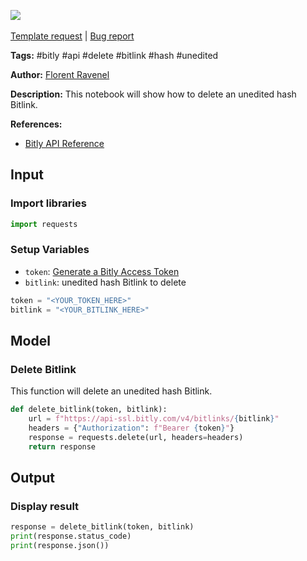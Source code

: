 <a href="https://app.naas.ai/user-redirect/naas/downloader?url=https://raw.githubusercontent.com/jupyter-naas/awesome-notebooks/master/Bitly/Bitly_Delete_a_Bitlink.ipynb" target="_parent"><img src="https://naasai-public.s3.eu-west-3.amazonaws.com/open_in_naas.svg"/></a><br><br><a href="https://github.com/jupyter-naas/awesome-notebooks/issues/new?assignees=&labels=&template=template-request.md&title=Tool+-+Action+of+the+notebook+">Template request</a> | <a href="https://github.com/jupyter-naas/awesome-notebooks/issues/new?assignees=&labels=bug&template=bug_report.md&title=Bitly+-+Delete+a+Bitlink:+Error+short+description">Bug report</a>

**Tags:** #bitly #api #delete #bitlink #hash #unedited

**Author:** [Florent Ravenel](https://www.linkedin.com/in/florent-ravenel/)

**Description:** This notebook will show how to delete an unedited hash Bitlink.

**References:**
- [Bitly API Reference](https://dev.bitly.com/api-reference/#deleteBitlink)

## Input

### Import libraries


```python
import requests
```

### Setup Variables
- `token`: [Generate a Bitly Access Token](https://dev.bitly.com/get_started.html#step-2-generate-an-access-token)
- `bitlink`: unedited hash Bitlink to delete


```python
token = "<YOUR_TOKEN_HERE>"
bitlink = "<YOUR_BITLINK_HERE>"
```

## Model

### Delete Bitlink

This function will delete an unedited hash Bitlink.


```python
def delete_bitlink(token, bitlink):
    url = f"https://api-ssl.bitly.com/v4/bitlinks/{bitlink}"
    headers = {"Authorization": f"Bearer {token}"}
    response = requests.delete(url, headers=headers)
    return response
```

## Output

### Display result


```python
response = delete_bitlink(token, bitlink)
print(response.status_code)
print(response.json())
```

 
